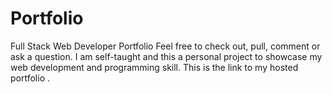# Portfolio
Full Stack Web Developer Portfolio
Feel free to check out, pull, comment or ask a question. I am self-taught and this a personal project to showcase my web development and programming skill. This is the link to my hosted portfolio <link> .
